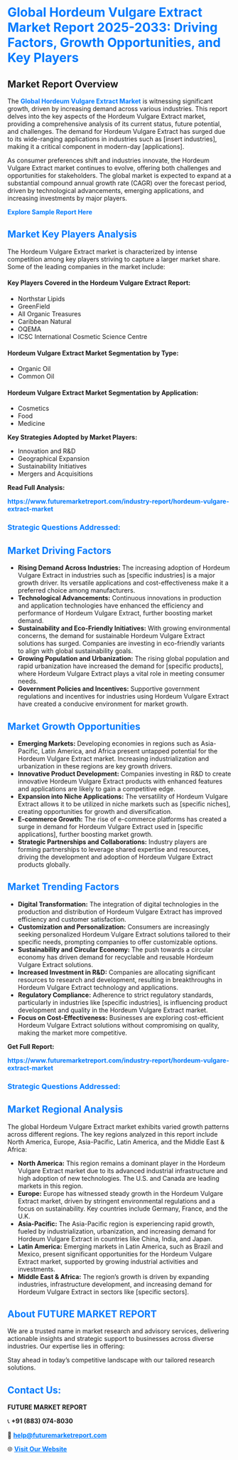 <h1 style="color: #007BFF;">Global Hordeum Vulgare Extract Market Report 2025-2033: Driving Factors, Growth Opportunities, and Key Players</h1>

<section id="overview">
<h2>Market Report Overview</h2>
<p>The <a href="https://www.futuremarketreport.com/industry-report/hordeum-vulgare-extract-market" style="color: #007BFF; text-decoration: none;"><strong>Global Hordeum Vulgare Extract Market</strong></a> is witnessing significant growth, driven by increasing demand across various industries. This report delves into the key aspects of the Hordeum Vulgare Extract market, providing a comprehensive analysis of its current status, future potential, and challenges. The demand for Hordeum Vulgare Extract has surged due to its wide-ranging applications in industries such as [insert industries], making it a critical component in modern-day [applications].</p>
<p>As consumer preferences shift and industries innovate, the Hordeum Vulgare Extract market continues to evolve, offering both challenges and opportunities for stakeholders. The global market is expected to expand at a substantial compound annual growth rate (CAGR) over the forecast period, driven by technological advancements, emerging applications, and increasing investments by major players.</p>
</section>

<section id="overview">
<p><a href="https://www.futuremarketreport.com/request-sample/reportId=33451" style="color: #007BFF; text-decoration: none;"><strong>Explore Sample Report Here</strong></a></p>
</section>

<section id="key-players">
<h2 style="color: #007BFF;">Market Key Players Analysis</h2>
<p>The Hordeum Vulgare Extract market is characterized by intense competition among key players striving to capture a larger market share. Some of the leading companies in the market include:</p>
<h4>Key Players Covered in the Hordeum Vulgare Extract Report:</h4>
<ul><li>Northstar Lipids</li><li>GreenField</li><li>All Organic Treasures</li><li>Caribbean Natural</li><li>OQEMA</li><li>ICSC International Cosmetic Science Centre</li></ul>
<h4>Hordeum Vulgare Extract Market Segmentation by Type:</h4>
<ul><li>Organic Oil</li><li>Common Oil</li></ul>

<h4>Hordeum Vulgare Extract Market Segmentation by Application:</h4>
<ul><li>Cosmetics</li><li>Food</li><li>Medicine</li></ul>
<p><strong>Key Strategies Adopted by Market Players:</strong></p>
<ul>
<li>Innovation and R&D</li>
<li>Geographical Expansion</li>
<li>Sustainability Initiatives</li>
<li>Mergers and Acquisitions</li>
</ul>
</section>

<section>
<p><strong>Read Full Analysis: </strong></p><a href="https://www.futuremarketreport.com/industry-report/hordeum-vulgare-extract-market" style="color: #007BFF; text-decoration: none;"><strong>https://www.futuremarketreport.com/industry-report/hordeum-vulgare-extract-market</strong></a>
<h3 style="color: #007BFF;">Strategic Questions Addressed:</h3>
</section>

<section id="driving-factors">
<h2 style="color: #007BFF;">Market Driving Factors</h2>
<ul>
<li><strong>Rising Demand Across Industries:</strong> The increasing adoption of Hordeum Vulgare Extract in industries such as [specific industries] is a major growth driver. Its versatile applications and cost-effectiveness make it a preferred choice among manufacturers.</li>
<li><strong>Technological Advancements:</strong> Continuous innovations in production and application technologies have enhanced the efficiency and performance of Hordeum Vulgare Extract, further boosting market demand.</li>
<li><strong>Sustainability and Eco-Friendly Initiatives:</strong> With growing environmental concerns, the demand for sustainable Hordeum Vulgare Extract solutions has surged. Companies are investing in eco-friendly variants to align with global sustainability goals.</li>
<li><strong>Growing Population and Urbanization:</strong> The rising global population and rapid urbanization have increased the demand for [specific products], where Hordeum Vulgare Extract plays a vital role in meeting consumer needs.</li>
<li><strong>Government Policies and Incentives:</strong> Supportive government regulations and incentives for industries using Hordeum Vulgare Extract have created a conducive environment for market growth.</li>
</ul>
</section>

<section id="growth-opportunities">
<h2 style="color: #007BFF;">Market Growth Opportunities</h2>
<ul>
<li><strong>Emerging Markets:</strong> Developing economies in regions such as Asia-Pacific, Latin America, and Africa present untapped potential for the Hordeum Vulgare Extract market. Increasing industrialization and urbanization in these regions are key growth drivers.</li>
<li><strong>Innovative Product Development:</strong> Companies investing in R&D to create innovative Hordeum Vulgare Extract products with enhanced features and applications are likely to gain a competitive edge.</li>
<li><strong>Expansion into Niche Applications:</strong> The versatility of Hordeum Vulgare Extract allows it to be utilized in niche markets such as [specific niches], creating opportunities for growth and diversification.</li>
<li><strong>E-commerce Growth:</strong> The rise of e-commerce platforms has created a surge in demand for Hordeum Vulgare Extract used in [specific applications], further boosting market growth.</li>
<li><strong>Strategic Partnerships and Collaborations:</strong> Industry players are forming partnerships to leverage shared expertise and resources, driving the development and adoption of Hordeum Vulgare Extract products globally.</li>
</ul>
</section>

<section id="trending-factors">
<h2 style="color: #007BFF;">Market Trending Factors</h2>
<ul>
<li><strong>Digital Transformation:</strong> The integration of digital technologies in the production and distribution of Hordeum Vulgare Extract has improved efficiency and customer satisfaction.</li>
<li><strong>Customization and Personalization:</strong> Consumers are increasingly seeking personalized Hordeum Vulgare Extract solutions tailored to their specific needs, prompting companies to offer customizable options.</li>
<li><strong>Sustainability and Circular Economy:</strong> The push towards a circular economy has driven demand for recyclable and reusable Hordeum Vulgare Extract solutions.</li>
<li><strong>Increased Investment in R&D:</strong> Companies are allocating significant resources to research and development, resulting in breakthroughs in Hordeum Vulgare Extract technology and applications.</li>
<li><strong>Regulatory Compliance:</strong> Adherence to strict regulatory standards, particularly in industries like [specific industries], is influencing product development and quality in the Hordeum Vulgare Extract market.</li>
<li><strong>Focus on Cost-Effectiveness:</strong> Businesses are exploring cost-efficient Hordeum Vulgare Extract solutions without compromising on quality, making the market more competitive.</li>
</ul>
</section>

<section>
<p><strong>Get Full Report: </strong></p><a href="https://www.futuremarketreport.com/industry-report/hordeum-vulgare-extract-market" style="color: #007BFF; text-decoration: none;"><strong>https://www.futuremarketreport.com/industry-report/hordeum-vulgare-extract-market</strong></a>
<h3 style="color: #007BFF;">Strategic Questions Addressed:</h3>
</section>


<section id="regional-analysis">
<h2 style="color: #007BFF;">Market Regional Analysis</h2>
<p>The global Hordeum Vulgare Extract market exhibits varied growth patterns across different regions. The key regions analyzed in this report include North America, Europe, Asia-Pacific, Latin America, and the Middle East & Africa:</p>
<ul>
<li><strong>North America:</strong> This region remains a dominant player in the Hordeum Vulgare Extract market due to its advanced industrial infrastructure and high adoption of new technologies. The U.S. and Canada are leading markets in this region.</li>
<li><strong>Europe:</strong> Europe has witnessed steady growth in the Hordeum Vulgare Extract market, driven by stringent environmental regulations and a focus on sustainability. Key countries include Germany, France, and the U.K.</li>
<li><strong>Asia-Pacific:</strong> The Asia-Pacific region is experiencing rapid growth, fueled by industrialization, urbanization, and increasing demand for Hordeum Vulgare Extract in countries like China, India, and Japan.</li>
<li><strong>Latin America:</strong> Emerging markets in Latin America, such as Brazil and Mexico, present significant opportunities for the Hordeum Vulgare Extract market, supported by growing industrial activities and investments.</li>
<li><strong>Middle East & Africa:</strong> The region’s growth is driven by expanding industries, infrastructure development, and increasing demand for Hordeum Vulgare Extract in sectors like [specific sectors].</li>
</ul>
</section>

<footer>
<h2 style="color: #007BFF;">About FUTURE MARKET REPORT</h2>
<p>We are a trusted name in market research and advisory services, delivering actionable insights and strategic support to businesses across diverse industries. Our expertise lies in offering:</p>

<p>Stay ahead in today’s competitive landscape with our tailored research solutions.</p>

<h2 style="color: #007BFF;">Contact Us:</h2>
<p><strong>FUTURE MARKET REPORT</strong></p>
<p>📞 <strong>+91 (883) 074-8030</strong></p>
<p>📧 <strong><a href="mailto:help@futuremarketreport.com" style="color: #007BFF;">help@futuremarketreport.com</a></strong></p>
<p>🌐 <strong><a href="https://www.futuremarketreport.com/" style="color: #007BFF;">Visit Our Website</a></strong></p>
</footer>